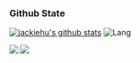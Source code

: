 ### Github State
[![jackiehu's github stats](https://github-readme-stats.vercel.app/api?username=jackiehu&show_icons=true&title_color=fff&icon_color=79ff97&text_color=9f9f9f&bg_color=151515)](https://github.com/anuraghazra/github-readme-stats)
![Lang](https://github-readme-stats.vercel.app/api/top-langs/?username=jackiehu&&show_icons=true&title_color=fff&icon_color=79ff97&text_color=9f9f9f&bg_color=151515)

<a href="https://github.com/jackiehu/SwiftBrick">
  <img align="left" src="https://github-readme-stats.anuraghazra1.vercel.app/api/pin/?username=jackiehu&repo=SwiftBrick&show_icons=true&title_color=fff&icon_color=79ff97&text_color=9f9f9f&bg_color=151515" />
</a>

<a href="https://github.com/jackiehu/SwiftMediator">
  <img align="left" src="https://github-readme-stats.anuraghazra1.vercel.app/api/pin/?username=jackiehu&repo=SwiftMediator&show_icons=true&title_color=fff&icon_color=79ff97&text_color=9f9f9f&bg_color=151515" />
</a>
